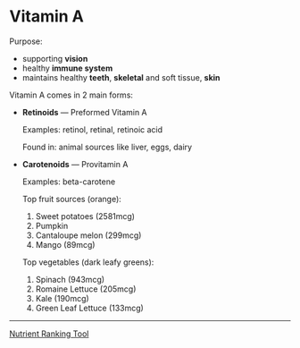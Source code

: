 # Vitamin A

Purpose:
* supporting **vision**
* healthy **immune system**
* maintains healthy **teeth**, **skeletal** and soft tissue, **skin**

Vitamin A comes in 2 main forms:

* **Retinoids** — Preformed Vitamin A 

    Examples: retinol, retinal, retinoic acid

    Found in: animal sources like liver, eggs, dairy

* **Carotenoids** — Provitamin A

    Examples: beta-carotene

    Top fruit sources (orange):
    1. Sweet potatoes (2581mcg)
    2. Pumpkin
    3. Cantaloupe melon (299mcg)
    4. Mango (89mcg)

    Top vegetables (dark leafy greens):
    1. Spinach (943mcg)
    2. Romaine Lettuce (205mcg)
    3. Kale (190mcg)
    4. Green Leaf Lettuce (133mcg)

---

[Nutrient Ranking Tool](https://tools.myfooddata.com/nutrient-ranking-tool/vitamin-a-rae/all/highest/household/common/no)
